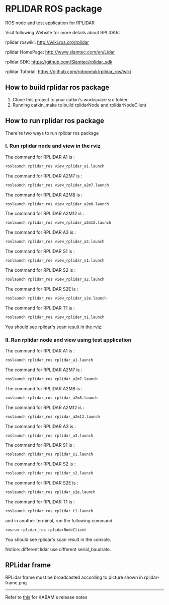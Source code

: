 # RPLIDAR ROS package

ROS node and test application for RPLIDAR

Visit following Website for more details about RPLIDAR:

rplidar roswiki: <http://wiki.ros.org/rplidar>

rplidar HomePage: <http://www.slamtec.com/en/Lidar>

rplidar SDK: <https://github.com/Slamtec/rplidar_sdk>

rplidar Tutorial: <https://github.com/robopeak/rplidar_ros/wiki>

## How to build rplidar ros package

   1) Clone this project to your catkin's workspace src folder
   2) Running catkin_make to build rplidarNode and rplidarNodeClient

## How to run rplidar ros package

There're two ways to run rplidar ros package

### I. Run rplidar node and view in the rviz

The command for RPLIDAR A1 is :

```bash
roslaunch rplidar_ros view_rplidar_a1.launch
```

The command for RPLIDAR A2M7 is :

```bash
roslaunch rplidar_ros view_rplidar_a2m7.launch
```

The command for RPLIDAR A2M8 is :

```bash
roslaunch rplidar_ros view_rplidar_a2m8.launch
```

The command for RPLIDAR A2M12 is :

```bash
roslaunch rplidar_ros view_rplidar_a2m12.launch
```

The command for RPLIDAR A3 is :

```bash
roslaunch rplidar_ros view_rplidar_a3.launch
```

The command for RPLIDAR S1 is :

```bash
roslaunch rplidar_ros view_rplidar_s1.launch
```

The command for RPLIDAR S2 is :

```bash
roslaunch rplidar_ros view_rplidar_s2.launch
```

The command for RPLIDAR S2E is :

```bash
roslaunch rplidar_ros view_rplidar_s2e.launch
```

The command for RPLIDAR T1 is :

```bash
roslaunch rplidar_ros view_rplidar_t1.launch
```

You should see rplidar's scan result in the rviz.

### II. Run rplidar node and view using test application

The command for RPLIDAR A1 is :

```bash
roslaunch rplidar_ros rplidar_a1.launch
```

The command for RPLIDAR A2M7 is :

```bash
roslaunch rplidar_ros rplidar_a2m7.launch
```

The command for RPLIDAR A2M8 is :

```bash
roslaunch rplidar_ros rplidar_a2m8.launch
```

The command for RPLIDAR A2M12 is :

```bash
roslaunch rplidar_ros rplidar_a2m12.launch
```

The command for RPLIDAR A3 is :

```bash
roslaunch rplidar_ros rplidar_a3.launch
```

The command for RPLIDAR S1 is :

```bash
roslaunch rplidar_ros rplidar_s1.launch
```

The command for RPLIDAR S2 is :

```bash
roslaunch rplidar_ros rplidar_s2.launch
```

The command for RPLIDAR S2E is :

```bash
roslaunch rplidar_ros rplidar_s2e.launch
```

The command for RPLIDAR T1 is :

```bash
roslaunch rplidar_ros rplidar_t1.launch
```

and in another terminal, run the following command

```bash
rosrun rplidar_ros rplidarNodeClient
```

You should see rplidar's scan result in the console.

Notice: different lidar use different serial_baudrate.

## RPLidar frame

RPLidar frame must be broadcasted according to picture shown in rplidar-frame.png

---

Refer to [this](./CHANGELOG_KABAM.md) for KABAM's release notes
